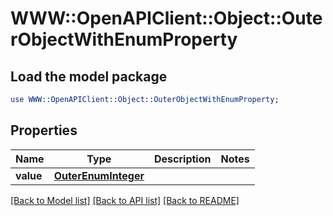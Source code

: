 # WWW::OpenAPIClient::Object::OuterObjectWithEnumProperty

## Load the model package
```perl
use WWW::OpenAPIClient::Object::OuterObjectWithEnumProperty;
```

## Properties
Name | Type | Description | Notes
------------ | ------------- | ------------- | -------------
**value** | [**OuterEnumInteger**](OuterEnumInteger.md) |  | 

[[Back to Model list]](../README.md#documentation-for-models) [[Back to API list]](../README.md#documentation-for-api-endpoints) [[Back to README]](../README.md)


